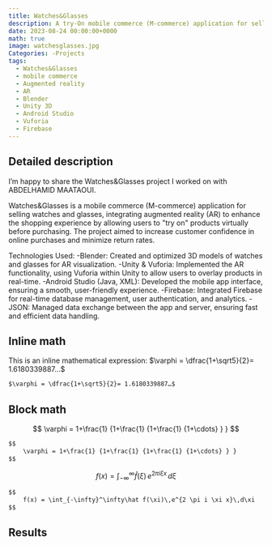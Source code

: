 ```yaml
---
title: Watches&Glasses
description: A try-On mobile commerce (M-commerce) application for selling watches and glasses
date: 2023-08-24 00:00:00+0000
math: true
image: watchesglasses.jpg
Categories: -Projects
tags: 
  - Watches&Glasses
  - mobile commerce
  - Augmented reality
  - AR
  - Blender
  - Unity 3D
  - Android Studio
  - Vuforia
  - Firebase
---
```

## Detailed description

I’m happy to share the Watches&Glasses project I worked on with ABDELHAMID MAATAOUI.

Watches&Glasses is a mobile commerce (M-commerce) application for selling watches and glasses, integrating augmented reality (AR) to enhance the shopping experience by allowing users to "try on" products virtually before purchasing. The project aimed to increase customer confidence in online purchases and minimize return rates.

Technologies Used:
-Blender: Created and optimized 3D models of watches and glasses for AR visualization.
-Unity & Vuforia: Implemented the AR functionality, using Vuforia within Unity to allow users to overlay products in real-time.
-Android Studio (Java, XML): Developed the mobile app interface, ensuring a smooth, user-friendly experience.
-Firebase: Integrated Firebase for real-time database management, user authentication, and analytics.
-JSON: Managed data exchange between the app and server, ensuring fast and efficient data handling.
## Inline math

This is an inline mathematical expression: $\varphi = \dfrac{1+\sqrt5}{2}= 1.6180339887…$

```markdown
$\varphi = \dfrac{1+\sqrt5}{2}= 1.6180339887…$
```

## Block math

$$
    \varphi = 1+\frac{1} {1+\frac{1} {1+\frac{1} {1+\cdots} } } 
$$

```markdown
$$
    \varphi = 1+\frac{1} {1+\frac{1} {1+\frac{1} {1+\cdots} } } 
$$
```

$$
    f(x) = \int_{-\infty}^\infty\hat f(\xi)\,e^{2 \pi i \xi x}\,d\xi
$$

```markdown
$$
    f(x) = \int_{-\infty}^\infty\hat f(\xi)\,e^{2 \pi i \xi x}\,d\xi
$$
```
## Results